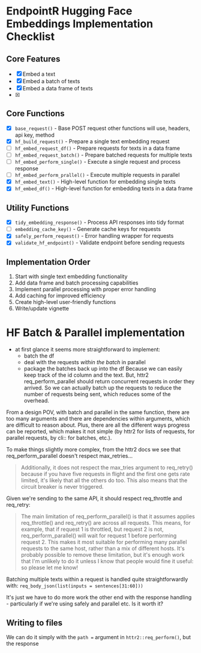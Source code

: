 # EndpointR Hugging Face Embeddings Implementation Checklist

## Core Features

-   [x] Embed a text
-   [x] Embed a batch of texts
-   [x] Embed a data frame of texts
-   [x]

## Core Functions

-   [x] `base_request()` - Base POST request other functions will use, headers, api key, method
-   [x] `hf_build_request()` - Prepare a single text embedding request
-   [ ] `hf_embed_request_df()` - Prepare requests for texts in a data frame
-   [ ] `hf_embed_request_batch()` - Prepare batched requests for multiple texts
-   [ ] `hf_embed_perform_single()` - Execute a single request and process response
-   [ ] `hf_embed_perform_prallel()` - Execute multiple requests in parallel
-   [x] `hf_embed_text()` - High-level function for embedding single texts
-   [x] `hf_embed_df()` - High-level function for embedding texts in a data frame

## Utility Functions

-   [x] `tidy_embedding_response()` - Process API responses into tidy format
-   [ ] `embedding_cache_key()` - Generate cache keys for requests
-   [x] `safely_perform_request()` - Error handling wrapper for requests
-   [x] `validate_hf_endpoint()` - Validate endpoint before sending requests

## Implementation Order

1.  Start with single text embedding functionality
2.  Add data frame and batch processing capabilities
3.  Implement parallel processing with proper error handling
4.  Add caching for improved efficiency
5.  Create high-level user-friendly functions
6.  Write/update vignette

# HF Batch & Parallel implementation

-   at first glance it seems more straightforward to implement:
    -   batch the df
    -   deal with the requests *within the batch* in parallel
    -   package the batches back up into the df Because we can easily keep track of the id column and the text. But, httr2 req_perform_parallel should return concurrent requests in order they arrived. So we can actually batch up the requests to reduce the number of requests being sent, which reduces some of the overhead.

From a design POV, with batch and parallel in the same function, there are too many arguments and there are dependencies within arguments, which are difficult to reason about. Plus, there are all the different ways progress can be reported, which makes it not simple (by httr2 for lists of requests, for parallel requests, by cli:: for batches, etc.).

To make things slightly more complex, from the httr2 docs we see that req_perform_parallel doesn't respect max_retries...

> Additionally, it does not respect the max_tries argument to req_retry() because if you have five requests in flight and the first one gets rate limited, it's likely that all the others do too. This also means that the circuit breaker is never triggered.

Given we're sending to the same API, it should respect req_throttle and req_retry:

> The main limitation of req_perform_parallel() is that it assumes applies req_throttle() and req_retry() are across all requests. This means, for example, that if request 1 is throttled, but request 2 is not, req_perform_parallel() will wait for request 1 before performing request 2. This makes it most suitable for performing many parallel requests to the same host, rather than a mix of different hosts. It's probably possible to remove these limitation, but it's enough work that I'm unlikely to do it unless I know that people would fine it useful: so please let me know!

Batching multiple texts within a request is handled quite straightforwardly with: `req_body_json(list(inputs = sentences[31:60]))`

It's just we have to do more work the other end with the response handling - particularly if we're using safely and parallel etc. Is it worth it?

## Writing to files

We can do it simply with the `path =` argument in `httr2::req_perform()`, but the response

